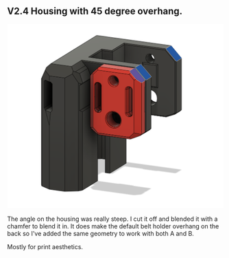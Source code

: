 ## V2.4 Housing with 45 degree overhang.
![](images/45_degree.png)

The angle on the housing was really steep. I cut it off and blended it with a chamfer to blend it in. It does make the default belt holder overhang on the back so I've added the same geometry to work with both A and B.

Mostly for print aesthetics.
